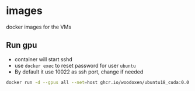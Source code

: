 # images
docker images for the VMs


## Run gpu

- container will start sshd
- use `docker exec` to reset password for user `ubuntu`
- By default it use 10022 as ssh port, change if needed

```bash
docker run -d --gpus all --net=host ghcr.io/woodoxen/ubuntu18_cuda:0.0.1
```
